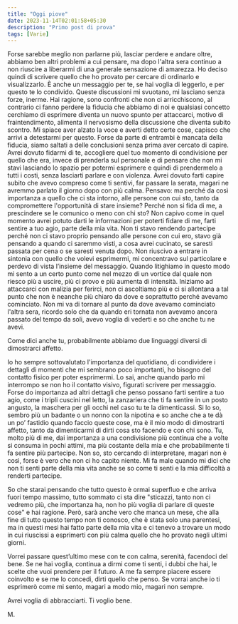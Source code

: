 ```yaml
---
title: "Oggi piove"
date: 2023-11-14T02:01:58+05:30
description: "Primo post di prova"
tags: [Varie]
---
```


 Forse sarebbe meglio non parlarne più, lasciar perdere e andare oltre, abbiamo ben altri problemi a cui pensare, ma dopo l'altra sera continuo a non riuscire a liberarmi di una generale sensazione di amarezza. Ho deciso quindi di scrivere quello che ho provato per cercare di ordinarlo e visualizzarlo. È anche un messaggio per te, se hai voglia di leggerlo, e per questo te lo condivido.
Queste discussioni mi svuotano, mi lasciano senza forze, inerme. Hai ragione, sono confronti che non ci arricchiscono, al contrario ci fanno perdere la fiducia che abbiamo di noi e qualsiasi concetto cerchiamo di esprimere diventa un nuovo spunto per attaccarci, motivo di fraintendimento, alimenta il nervosismo della discussione che diventa subito scontro. Mi spiace aver alzato la voce e averti detto certe cose, capisco che arrivi a detestarmi per questo. Forse da parte di entrambi è mancata della fiducia, siamo saltati a delle conclusioni senza prima aver cercato di capire. Avrei dovuto fidarmi di te, accogliere quel tuo momento di condivisione per quello che era, invece di prenderla sul personale e di pensare che non mi stavi lasciando lo spazio per potermi esprimere e quindi di prendermelo a tutti i costi, senza lasciarti parlare e con violenza. Avrei dovuto farti capire subito che avevo compreso come ti sentivi, far passare la serata, magari ne avremmo parlato il giorno dopo con più calma. 
Pensavo: ma perché da così importanza a quello che ci sta intorno, alle persone con cui sto, tanto da compromettere l'opportunità di stare insieme? Perché non si fida di me, a prescindere se le comunico o meno con chi sto? Non capivo come in quel momento avrei potuto darti le informazioni per poterti fidare di me, farti sentire a tuo agio, parte della mia vita. Non ti stavo rendendo partecipe perché non ci stavo proprio pensando alle persone con cui ero, stavo già pensando a quando ci saremmo visti, a cosa avrei cucinato, se saresti passata per cena o se saresti venuta dopo. Non riuscivo a entrare in sintonia con quello che volevi esprimermi, mi concentravo sul particolare e perdevo di vista l’insieme del messaggio.
Quando litighiamo in questo modo mi sento a un certo punto come nel mezzo di un vortice dal quale non riesco più a uscire, più ci provo e più aumenta di intensità. Iniziamo ad attaccarci con malizia per ferirci, non ci ascoltiamo più e ci si allontana a tal punto che non è neanche più chiaro da dove e soprattutto perché avevamo cominciato. Non mi va di tornare al punto da dove avevamo cominciato l'altra sera, ricordo solo che da quando eri tornata non avevamo ancora passato del tempo da soli, avevo voglia di vederti e so che anche tu ne avevi. 

Come dici anche tu, probabilmente abbiamo due linguaggi diversi di dimostrarci affetto.

Io ho sempre sottovalutato l'importanza del quotidiano, di condividere i dettagli di momenti che mi sembrano poco importanti, ho bisogno del contatto fisico per poter esprimermi. Lo sai, anche quando parlo mi interrompo se non ho il contatto visivo, figurati scrivere per messaggio. Forse do importanza ad altri dettagli che penso possano farti sentire a tuo agio, come i tripli cuscini nel letto, la zanzariera che ti fa sentire in un posto angusto, la maschera per gli occhi nel caso tu te la dimenticassi. Si lo so, sembro più un badante o un nonno con la nipotina e so anche che a te dà un po’ fastidio quando faccio queste cose, ma è il mio modo di dimostrarti affetto, tanto da dimenticarmi di dirti cosa sto facendo e con chi sono. Tu, molto più di me, dai importanza a una condivisione più continua che a volte si consuma in pochi attimi, ma più costante della mia e che probabilmente ti fa sentire più partecipe. Non so, sto cercando di interpretare, magari non è così, forse è vero che non ci ho capito niente.
Mi fa male quando mi dici che non ti senti parte della mia vita anche se so come ti senti e la mia difficoltà a renderti partecipe.  

So che starai pensando che tutto questo è ormai superfluo e che arriva fuori tempo massimo, tutto sommato ci sta dire "sticazzi, tanto non ci vedremo più, che importanza ha, non ho più voglia di parlare di queste cose" e hai ragione. Però, sarà anche vero che manca un mese, che alla fine di tutto questo tempo non ti conosco, che è stata solo una parentesi, ma in questi mesi hai fatto parte della mia vita e ci tenevo a trovare un modo in cui riuscissi a esprimerti con più calma quello che ho provato negli ultimi giorni. 

Vorrei passare quest’ultimo mese con te con calma, serenità, facendoci del bene. Se ne hai voglia, continua a dirmi come ti senti, i dubbi che hai, le scelte che vuoi prendere per il futuro. A me fa sempre piacere essere coinvolto e se me lo concedi, dirti quello che penso. Se vorrai anche io ti esprimerò come mi sento, magari a modo mio, magari non sempre. 

Avrei voglia di abbracciarti. 
Ti voglio bene.

M.





